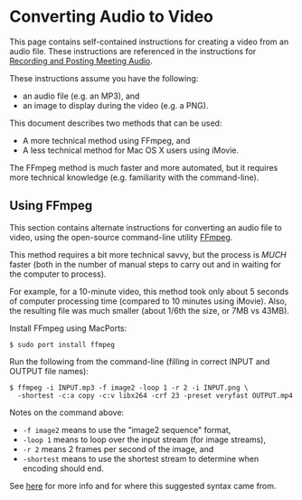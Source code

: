 Converting Audio to Video
=========================

This page contains self-contained instructions for creating a video
from an audio file.  These instructions are referenced in the
instructions for [Recording and Posting Meeting Audio](audio.md).

These instructions assume you have the following:

* an audio file (e.g. an MP3), and
* an image to display during the video (e.g. a PNG).

This document describes two methods that can be used:

* A more technical method using FFmpeg, and
* A less technical method for Mac OS X users using iMovie.

The FFmpeg method is much faster and more automated, but it requires
more technical knowledge (e.g. familiarity with the command-line).


Using FFmpeg
------------

This section contains alternate instructions for converting an
audio file to video, using the open-source command-line utility
[FFmpeg][ffmpeg].

This method requires a bit more technical savvy, but the process is _MUCH_
faster (both in the number of manual steps to carry out and in waiting
for the computer to process).

For example, for a 10-minute video, this method took only about 5 seconds
of computer processing time (compared to 10 minutes using iMovie).
Also, the resulting file was much smaller (about 1/6th the size, or
7MB vs 43MB).

Install FFmpeg using MacPorts:

    $ sudo port install ffmpeg

Run the following from the command-line (filling in correct INPUT
and OUTPUT file names):

    $ ffmpeg -i INPUT.mp3 -f image2 -loop 1 -r 2 -i INPUT.png \
      -shortest -c:a copy -c:v libx264 -crf 23 -preset veryfast OUTPUT.mp4

Notes on the command above:

* `-f image2` means to use the "image2 sequence" format,
* `-loop 1` means to loop over the input stream (for image streams),
* `-r 2` means 2 frames per second of the image, and
* `-shortest` means to use the shortest stream to determine when encoding
  should end.

See [here](http://superuser.com/a/538168) for more info and for where
this suggested syntax came from.


[ffmpeg]: https://www.ffmpeg.org/
